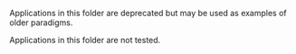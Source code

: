 Applications in this folder are deprecated but may be used as examples of older paradigms.

Applications in this folder are not tested.
